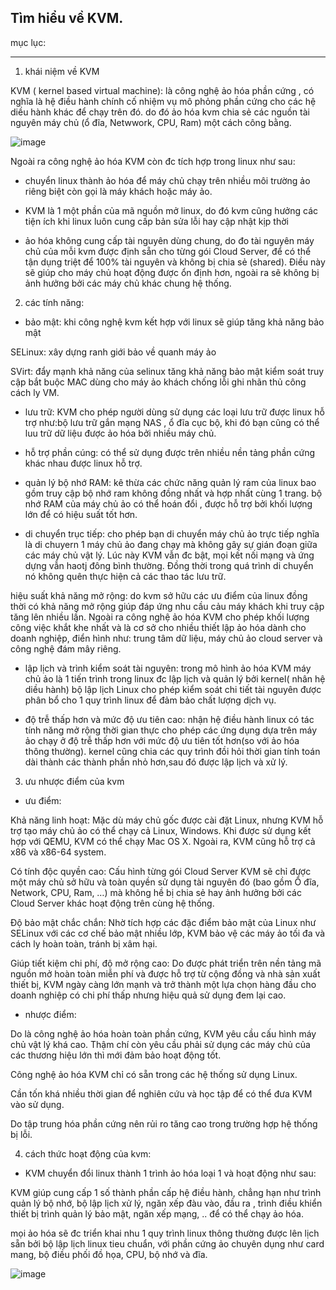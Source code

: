 Tìm hiểu về KVM.
--------------------------------
mục lục:





----------------------------------------------
1. khái niệm về KVM

KVM ( kernel based virtual machine): là công nghệ ảo hóa phần cứng , có nghĩa là hệ điều hành chính cố nhiệm vụ mô phỏng phần cứng cho các hệ diều hành khác để chạy trên đó. do đó ảo hóa kvm chia sẻ các nguồn tài nguyên máy chủ (ổ đĩa, Netwwork, CPU, Ram) một cách công bằng.

![image](https://user-images.githubusercontent.com/95491130/180940901-ccc6b93a-4708-4379-82e4-bb07057e232a.png)

Ngoài ra công nghệ ảo hóa KVM còn đc tích hợp trong linux như sau:

- chuyển linux thành ảo hóa để máy chủ chạy trên nhiều môi trường ảo riêng biệt còn gọi là máy khách hoặc máy ảo.

- KVM là 1 một phần của mã nguồn mở linux, do đó kvm cũng hưởng các tiện ích khi linux luôn cung cấp bản sửa lỗi hay cập nhật kịp thời

- ảo hóa không cung cấp tài nguyên dùng chung, do đo tài nguyên máy chủ của mỗi kvm được định sẵn cho từng gói Cloud Server, để có thể tận dụng triệt để 100% tài nguyên và không bị chia sẻ (shared). Điều này sẽ giúp cho máy chủ hoạt động được ổn định hơn, ngoài ra sẽ không bị ảnh hưởng bởi các máy chủ khác chung hệ thống.

2. các tính năng:

- bảo mật: khi công nghệ kvm kết hợp với linux sẽ giúp tăng khả năng bảo mật

SELinux: xây dựng ranh giới bảo về quanh máy ảo

SVirt: đẩy mạnh khả năng của selinux tăng khả năng bảo mật kiểm soát truy cập bắt buộc MAC dùng cho máy ảo khách chống lỗi ghi nhãn thủ công cách ly VM.

- lưu trữ: KVM cho phép người dùng sử dụng các loại lưu trữ được linux hỗ trợ như:bộ lưu trữ gắn mạng NAS , ổ đĩa cục bộ, khi đó bạn cũng có thể luu trữ dữ liệu được ảo hóa bởi nhiều máy chủ.

- hỗ trợ phần cúng: có thể sử dụng được trên nhiều nền tảng phần cứng khác nhau được linux hỗ trợ.

- quản lý bộ nhớ RAM: kê thừa các chức năng quản lý ram của linux bao gồm truy cập bộ nhớ ram không đồng nhất và hợp nhất cùng 1 trang. bộ nhớ RAM của máy chủ ảo có thể hoán đổi , được hỗ trợ bởi khối lượng lớn để có hiệu suất tốt hơn.

- di chuyển trục tiếp: cho phép bạn di chuyển máy chủ ảo trực tiếp nghĩa là di chuyern 1 máy chủ ảo đang chạy mà không gây sự gián đoạn giữa các máy chủ vật lý. Lúc này KVM vẫn đc bật, mọi kết nối mạng và ứng dựng vẫn haotj đông bình thường. Đồng thời trong quá trình di chuyển nó không quên thực hiện cả các thao tác lưu trữ.

hiệu suất khả năng mở rộng: do kvm sở hữu các ưu điểm của linux đồng thời có khả năng mở rộng giúp đáp ứng nhu cầu cảu máy khách khi truy cập tăng lên nhiều lần. Ngoài ra công nghệ ảo hóa KVM cho phép khối lượng công việc khắt khe nhất và là cơ sở cho nhiều thiết lập ảo hóa dành cho doanh nghiệp, điển hình như: trung tâm dữ liệu, máy chủ ảo cloud server và công nghệ đám mây riêng.

- lập lịch và trình kiểm soát tài nguyên: trong mô hình ảo hóa KVM máy chủ ảo là 1 tiến trình trong linux đc lập lịch và quản lý bởi kernel( nhân hệ diều hành) bộ lập lịch Linux cho phép kiểm soát chi tiết tài nguyên được phân bổ cho 1 quy trình linux để đảm bảo chất lượng dịch vụ.

- độ trễ thấp hơn và mức độ ưu tiên cao: nhận hệ điều hành linux có tác tính năng mở rộng thời gian thực cho phép các ứng dụng dựa trên máy ảo chạy ở độ trễ thấp hơn với mức độ ưu tiên tốt hơn(so với ảo hóa thông thường). kernel cũng chia các quy trình đồi hỏi thời gian tính toán dài thành các thành phần nhỏ hơn,sau đó được lập lịch và xử lý.

3. ưu nhược điểm của kvm

- ưu điểm: 

Khả năng linh hoạt: Mặc dù máy chủ gốc được cài đặt Linux, nhưng KVM hỗ trợ tạo máy chủ ảo có thể chạy cả Linux, Windows. Khi được sử dụng kết hợp với QEMU, KVM có thể chạy Mac OS X. Ngoài ra, KVM cũng hỗ trợ cả x86 và x86-64 system.

Có tính độc quyền cao: Cấu hình từng gói Cloud Server KVM sẽ chỉ được một máy chủ sở hữu và toàn quyền sử dụng tài nguyên đó (bao gồm Ổ đĩa, Network, CPU, Ram, …) mà không hề bị chia sẻ hay ảnh hưởng bởi các Cloud Server khác hoạt động trên cùng hệ thống.

Độ bảo mật chắc chắn: Nhờ tích hợp các đặc điểm bảo mật của Linux như SELinux với các cơ chế bảo mật nhiều lớp, KVM bảo vệ các máy ảo tối đa và cách ly hoàn toàn, tránh bị xâm hại.

Giúp tiết kiệm chi phí, độ mở rộng cao: Do được phát triển trên nền tảng mã nguồn mở hoàn toàn miễn phí và được hỗ trợ từ cộng đồng và nhà sản xuất thiết bị, KVM ngày càng lớn mạnh và trở thành một lựa chọn hàng đầu cho doanh nghiệp có chi phí thấp nhưng hiệu quả sử dụng đem lại cao.

- nhược điểm:

Do là công nghệ ảo hóa hoàn toàn phần cứng, KVM yêu cầu cấu hình máy chủ vật lý khá cao. Thậm chí còn yêu cầu phải sử dụng các máy chủ của các thương hiệu lớn thì mới đảm bảo hoạt động tốt.

Công nghệ ảo hóa KVM chỉ có sẵn trong các hệ thống sử dụng Linux.

Cần tốn khá nhiều thời gian để nghiên cứu và học tập để có thể đưa KVM vào sử dụng.

Do tập trung hóa phần cứng nên rủi ro tăng cao trong trường hợp hệ thống bị lỗi.

4. cách thức hoạt động của kvm:

- KVM chuyển đổi linux thành 1 trình ảo hóa loại 1 và hoạt động như sau:

KVM giúp cung cấp 1 số thành phần cấp hệ điều hành, chẳng hạn như trình quản lý bộ nhớ, bộ lập lịch xử lý, ngăn xếp đàu vào, đầu ra , trình điều khiển thiết bị trình quản lý bảo mật, ngăn xếp mạng, .. để có thể chạy ảo hóa.

mọi ảo hóa sẽ đc triển khai nhu 1 quy trình linux thông thường được lên lịch sẵn bởi bộ lập lịch linux tieu chuẩn, với phần cứng ảo chuyên dụng như card mang, bộ điều phối đồ họa, CPU, bộ nhớ và đĩa.

![image](https://user-images.githubusercontent.com/95491130/180945531-a6bb7113-8498-4a73-9f24-b0b6c7eca447.png)


























